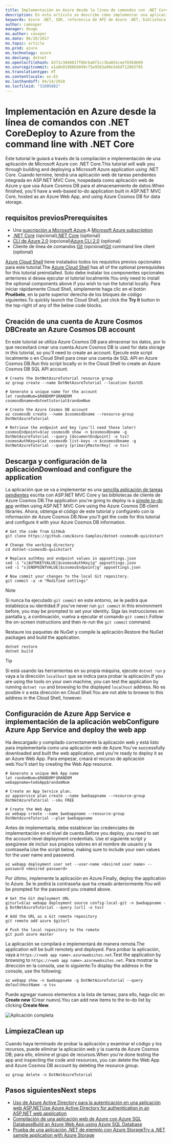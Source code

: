 ```yaml
---
title: Implementación en Azure desde la línea de comandos con .NET Core
description: En este artículo se describe cómo implementar una aplicación de ASP.NET Core en Azure App Service mediante herramientas de la línea de comandos.
keywords: Azure .NET, SDK, referencia de API de Azure .NET, biblioteca de clases de Azure .NET
author: camsoper
manager: douge
ms.author: casoper
ms.date: 06/20/2017
ms.topic: article
ms.prod: azure
ms.technology: azure
ms.devlang: dotnet
ms.openlocfilehash: 8371c304681ff88cba6f1cc3ba0d1caef836d609
ms.sourcegitcommit: e1a0e91988bb849c75e9583a80e3e6d712083785
ms.translationtype: HT
ms.contentlocale: es-ES
ms.lasthandoff: 04/14/2018
ms.locfileid: "31005882"
---
```

# <a name="deploy-to-azure-from-the-command-line-with-net-core"></a><span data-ttu-id="7638c-104">Implementación en Azure desde la línea de comandos con .NET Core</span><span class="sxs-lookup"><span data-stu-id="7638c-104">Deploy to Azure from the command line with .NET Core</span></span>

<span data-ttu-id="7638c-105">Este tutorial le guiará a través de la compilación e implementación de una aplicación de Microsoft Azure con .NET Core.</span><span class="sxs-lookup"><span data-stu-id="7638c-105">This tutorial will walk you through building and deploying a Microsoft Azure application using .NET Core.</span></span>  <span data-ttu-id="7638c-106">Cuando termine, tendrá una aplicación web de tareas pendientes integrada en ASP.NET MVC Core, hospedada como aplicación web de Azure y que usa Azure Cosmos DB para el almacenamiento de datos.</span><span class="sxs-lookup"><span data-stu-id="7638c-106">When finished, you'll have a web-based to-do application built in ASP.NET MVC Core, hosted as an Azure Web App, and using Azure Cosmos DB for data storage.</span></span>

## <a name="prerequisites"></a><span data-ttu-id="7638c-107">requisitos previos</span><span class="sxs-lookup"><span data-stu-id="7638c-107">Prerequisites</span></span>

* <span data-ttu-id="7638c-108">Una [suscripción a Microsoft Azure](https://azure.microsoft.com/free/).</span><span class="sxs-lookup"><span data-stu-id="7638c-108">A [Microsoft Azure subscription](https://azure.microsoft.com/free/)</span></span>
* <span data-ttu-id="7638c-109">[.NET Core](https://www.microsoft.com/net/download/core) (opcional)</span><span class="sxs-lookup"><span data-stu-id="7638c-109">[.NET Core](https://www.microsoft.com/net/download/core) (optional)</span></span>
* <span data-ttu-id="7638c-110">[CLI de Azure 2.0](/cli/azure/install-az-cli2) (opcional)</span><span class="sxs-lookup"><span data-stu-id="7638c-110">[Azure CLI 2.0](/cli/azure/install-az-cli2) (optional)</span></span>
* <span data-ttu-id="7638c-111">Cliente de línea de comandos [Git](https://www.git-scm.com/) (opcional)</span><span class="sxs-lookup"><span data-stu-id="7638c-111">[Git](https://www.git-scm.com/) command line client (optional)</span></span>

<span data-ttu-id="7638c-112">[Azure Cloud Shell](/azure/cloud-shell/) tiene instalados todos los requisitos previos opcionales para este tutorial.</span><span class="sxs-lookup"><span data-stu-id="7638c-112">The [Azure Cloud Shell](/azure/cloud-shell/) has all of the optional prerequisites for this tutorial preinstalled.</span></span>  <span data-ttu-id="7638c-113">Solo debe instalar los componentes opcionales anteriores si desea ejecutar el tutorial localmente.</span><span class="sxs-lookup"><span data-stu-id="7638c-113">You only need to install the optional components above if you wish to run the tutorial locally.</span></span>  <span data-ttu-id="7638c-114">Para iniciar rápidamente Cloud Shell, simplemente haga clic en el botón **Pruébelo**, en la parte superior derecha de los bloques de código siguientes.</span><span class="sxs-lookup"><span data-stu-id="7638c-114">To quickly launch the Cloud Shell, just click the **Try it** button in the top-right of any of the below code blocks.</span></span>

## <a name="create-an-azure-cosmos-db-account"></a><span data-ttu-id="7638c-115">Creación de una cuenta de Azure Cosmos DB</span><span class="sxs-lookup"><span data-stu-id="7638c-115">Create an Azure Cosmos DB account</span></span>

<span data-ttu-id="7638c-116">En este tutorial se utiliza Azure Cosmos DB para almacenar los datos, por lo que necesitará crear una cuenta.</span><span class="sxs-lookup"><span data-stu-id="7638c-116">Azure Cosmos DB is used for data storage in this tutorial, so you'll need to create an account.</span></span>  <span data-ttu-id="7638c-117">Ejecute este script localmente o en Cloud Shell para crear una cuenta de SQL API en Azure Cosmos DB.</span><span class="sxs-lookup"><span data-stu-id="7638c-117">Run this script locally or in the Cloud Shell to create an Azure Cosmos DB SQL API account.</span></span>

```azurecli-interactive
# Create the DotNetAzureTutorial resource group
az group create --name DotNetAzureTutorial --location EastUS

# Generate a unique name for the account
let randomNum=$RANDOM*$RANDOM
cosmosdbname=dotnettutorial$randomNum

# Create the Azure Cosmos DB account
az cosmosdb create --name $cosmosdbname --resource-group DotNetAzureTutorial

# Retrieve the endpoint and key (you'll need these later)
cosmosEndpoint=$(az cosmosdb show -n $cosmosdbname -g DotNetAzureTutorial --query [documentEndpoint] -o tsv)
cosmosAuthKey=$(az cosmosdb list-keys -n $cosmosdbname -g DotNetAzureTutorial --query [primaryMasterKey] -o tsv)

```

## <a name="download-and-configure-the-application"></a><span data-ttu-id="7638c-118">Descarga y configuración de la aplicación</span><span class="sxs-lookup"><span data-stu-id="7638c-118">Download and configure the application</span></span>

<span data-ttu-id="7638c-119">La aplicación que se va a implementar es una [sencilla aplicación de tareas pendientes](https://github.com/Azure-Samples/dotnet-cosmosdb-quickstart/) escrita con ASP.NET MVC Core y las bibliotecas de cliente de Azure Cosmos DB.</span><span class="sxs-lookup"><span data-stu-id="7638c-119">The application you're going to deploy is a [simple to-do app](https://github.com/Azure-Samples/dotnet-cosmosdb-quickstart/) written using ASP.NET MVC Core using the Azure Cosmos DB client libraries.</span></span>  <span data-ttu-id="7638c-120">Ahora, obtenga el código de este tutorial y configúrelo con la información de Azure Cosmos DB.</span><span class="sxs-lookup"><span data-stu-id="7638c-120">Now you'll get the code for this tutorial and configure it with your Azure Cosmos DB information.</span></span>

```azurecli-interactive
# Get the code from GitHub
git clone https://github.com/Azure-Samples/dotnet-cosmosdb-quickstart

# Change the working directory
cd dotnet-cosmosdb-quickstart

# Replace authKey and endpoint values in appsettings.json
sed -i "s|AUTHKEYVALUE|$cosmosAuthKey|g" appsettings.json
sed -i "s|ENDPOINTVALUE|$cosmosEndpoint|g" appsettings.json

# Now commit your changes to the local Git repository.
git commit -a -m "Modified settings"

```

> [!NOTE]
> <span data-ttu-id="7638c-121">Si nunca ha ejecutado `git commit` en este entorno, se le pedirá que establezca su identidad.</span><span class="sxs-lookup"><span data-stu-id="7638c-121">If you've never run `git commit` in this environment before, you may be prompted to set your identity.</span></span> <span data-ttu-id="7638c-122">Siga las instrucciones en pantalla y, a continuación, vuelva a ejecutar el comando `git commit`.</span><span class="sxs-lookup"><span data-stu-id="7638c-122">Follow the on-screen instructions and then re-run the `git commit` command.</span></span>

<span data-ttu-id="7638c-123">Restaure los paquetes de NuGet y compile la aplicación.</span><span class="sxs-lookup"><span data-stu-id="7638c-123">Restore the NuGet packages and build the application.</span></span>

```azurecli-interactive
dotnet restore
dotnet build
```

> [!TIP]
> <span data-ttu-id="7638c-124">Si está usando las herramientas en su propia máquina, ejecute `dotnet run` y vaya a la dirección `localhost` que se indica para probar la aplicación.</span><span class="sxs-lookup"><span data-stu-id="7638c-124">If you are using the tools on your own machine, you can test the application by running `dotnet run` and browsing to the displayed `localhost` address.</span></span>  <span data-ttu-id="7638c-125">No es posible ir a esta dirección en Cloud Shell.</span><span class="sxs-lookup"><span data-stu-id="7638c-125">You are not able to browse to this address in the Cloud Shell, however.</span></span>  

## <a name="configure-azure-app-service-and-deploy-the-web-app"></a><span data-ttu-id="7638c-126">Configuración de Azure App Service e implementación de la aplicación web</span><span class="sxs-lookup"><span data-stu-id="7638c-126">Configure Azure App Service and deploy the web app</span></span>

<span data-ttu-id="7638c-127">Ha descargado y compilado correctamente la aplicación web y está listo para implementarla como una aplicación web de Azure.</span><span class="sxs-lookup"><span data-stu-id="7638c-127">You've successfully downloaded and built the web application, and you're ready to deploy it as an Azure Web App.</span></span>  <span data-ttu-id="7638c-128">Para empezar, creará el recurso de aplicación web.</span><span class="sxs-lookup"><span data-stu-id="7638c-128">You'll start by creating the Web App resource.</span></span>

```azurecli-interactive
# Generate a unique Web App name
let randomNum=$RANDOM*$RANDOM
webappname=todoApp$randomNum

# Create an App Service plan.
az appservice plan create --name $webappname --resource-group DotNetAzureTutorial --sku FREE

# Create the Web App
az webapp create --name $webappname --resource-group DotNetAzureTutorial --plan $webappname

```

<span data-ttu-id="7638c-129">Antes de implementarla, debe establecer las credenciales de implementación en el nivel de cuenta.</span><span class="sxs-lookup"><span data-stu-id="7638c-129">Before you deploy, you need to set the account-level deployment credentials.</span></span>  <span data-ttu-id="7638c-130">Use el siguiente script y asegúrese de incluir sus propios valores en el nombre de usuario y la contraseña.</span><span class="sxs-lookup"><span data-stu-id="7638c-130">Use the script below, making sure to include your own values for the user name and password.</span></span>

```azurecli-interactive
az webapp deployment user set --user-name <desired user name> --password <desired password>
```

<span data-ttu-id="7638c-131">Por último, implemente la aplicación en Azure.</span><span class="sxs-lookup"><span data-stu-id="7638c-131">Finally, deploy the application to Azure.</span></span>  <span data-ttu-id="7638c-132">Se le pedirá la contraseña que ha creado anteriormente.</span><span class="sxs-lookup"><span data-stu-id="7638c-132">You will be prompted for the password you created above.</span></span>

```azurecli-interactive
# Get the Git deployment URL
giturl=$(az webapp deployment source config-local-git -n $webappname -g DotNetAzureTutorial --query [url] -o tsv)

# Add the URL as a Git remote repository
git remote add azure $giturl

# Push the local repository to the remote
git push azure master
```

<span data-ttu-id="7638c-133">La aplicación se compilará e implementará de manera remota.</span><span class="sxs-lookup"><span data-stu-id="7638c-133">The application will be built remotely and deployed.</span></span>  <span data-ttu-id="7638c-134">Para probar la aplicación, vaya a `https://<web app name>.azurewebsites.net`.</span><span class="sxs-lookup"><span data-stu-id="7638c-134">Test the application by browsing to `https://<web app name>.azurewebsites.net`.</span></span>  <span data-ttu-id="7638c-135">Para mostrar la dirección en la consola, use lo siguiente:</span><span class="sxs-lookup"><span data-stu-id="7638c-135">To display the address in the console, use the following:</span></span>

```azurecli-interactive
az webapp show -n $webappname -g DotNetAzureTutorial --query defaultHostName -o tsv
```

<span data-ttu-id="7638c-136">Puede agregar nuevos elementos a la lista de tareas; para ello, haga clic en **Create new** (Crear nuevo).</span><span class="sxs-lookup"><span data-stu-id="7638c-136">You can add new items to the to-do list by clicking **Create New**.</span></span>

![Aplicación completa](./media/dotnet-quickstart/todo.png)

## <a name="clean-up"></a><span data-ttu-id="7638c-138">Limpieza</span><span class="sxs-lookup"><span data-stu-id="7638c-138">Clean up</span></span>

<span data-ttu-id="7638c-139">Cuando haya terminado de probar la aplicación y examinar el código y los recursos, puede eliminar la aplicación web y la cuenta de Azure Cosmos DB; para ello, elimine el grupo de recursos.</span><span class="sxs-lookup"><span data-stu-id="7638c-139">When you're done testing the app and inspecting the code and resources, you can delete the Web App and Azure Cosmos DB account by deleting the resource group.</span></span>

```azurecli-interactive
az group delete -n DotNetAzureTutorial
```

## <a name="next-steps"></a><span data-ttu-id="7638c-140">Pasos siguientes</span><span class="sxs-lookup"><span data-stu-id="7638c-140">Next steps</span></span>

* [<span data-ttu-id="7638c-141">Uso de Azure Active Directory para la autenticación en una aplicación web ASP.NET</span><span class="sxs-lookup"><span data-stu-id="7638c-141">Use Azure Active Directory for authentication in an ASP.NET web application</span></span>](/azure/active-directory/develop/active-directory-devquickstarts-webapp-dotnet)
* [<span data-ttu-id="7638c-142">Compilación de una aplicación web de Azure con Azure SQL Database</span><span class="sxs-lookup"><span data-stu-id="7638c-142">Build an Azure Web App using Azure SQL Database</span></span>](/azure/app-service-web/web-sites-dotnet-get-started)
* [<span data-ttu-id="7638c-143">Prueba de una aplicación .NET de ejemplo con Azure Storage</span><span class="sxs-lookup"><span data-stu-id="7638c-143">Try a .NET sample application with Azure Storage</span></span>](/azure/storage/storage-samples-dotnet)


